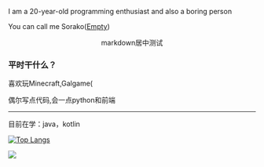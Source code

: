 I am a 20-year-old programming enthusiast and also a boring person

You can call me Sorako([Empty](https://github.com/Empty-57))

<center>markdown居中测试</center>

### 平时干什么？
喜欢玩Minecraft,Galgame(

偶尔写点代码,会一点python和前端

---

目前在学：java，kotlin

[![Top Langs](https://github-readme-stats.vercel.app/api/top-langs/?username=Empty-57&layout=compact&theme=radical&hide_border=true)](https://github.com/anuraghazra/github-readme-stats)

![](https://github-readme-stats.vercel.app/api?username=Empty-57&show_icons=true&theme=radical&count_private=true&hide_border=true&include_all_commits=true)
